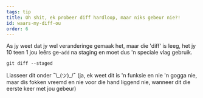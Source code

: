 ```yaml
---
tags: tip
title: Oh shit, ek probeer diff hardloop, maar niks gebeur nie?!
id: waars-my-diff-ou
order: 6
---
```


As jy weet dat jy wel veranderinge gemaak het, maar die 'diff' is leeg, het jy 10 teen 1 jou leêrs ge-`add` na staging en moet dus 'n speciale vlag gebruik.

```git
git diff --staged
```

Liasseer dit onder &macr;\\\_(ツ)\_/&macr; (ja, ek weet dit is 'n funksie en nie 'n gogga nie, maar dis fokken vreemd en nie voor die hand liggend nie, wanneer dit die eerste keer met jou gebeur)